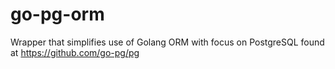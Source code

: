 # go-pg-orm
Wrapper that simplifies use of Golang ORM with focus on PostgreSQL found at https://github.com/go-pg/pg
